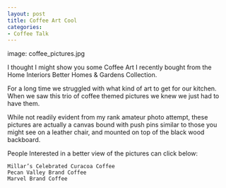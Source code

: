 ```yaml
---
layout: post
title: Coffee Art Cool
categories:
- Coffee Talk
---
```

image: coffee_pictures.jpg

I thought I might show you some Coffee Art I recently bought from the Home Interiors Better Homes & Gardens Collection.

For a long time we struggled with what kind of art to get for our kitchen. When we saw this trio of coffee themed pictures we knew we just had to have them.

While not readily evident from my rank amateur photo attempt, these pictures are actually a canvas bound with push pins similar to those you might see on a leather chair, and mounted on top of the black wood backboard.

People Interested in a better view of the pictures can click below:

    Millar’s Celebrated Curacoa Coffee
	Pecan Valley Brand Coffee
    Marvel Brand Coffee
